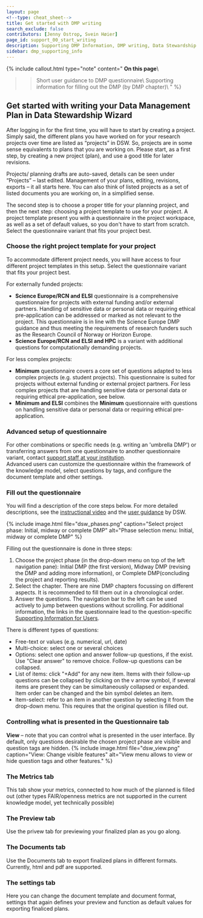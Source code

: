 ```yaml
---
layout: page
<!--type: cheat_sheet-->
title: Get started with DMP writing
search_exclude: false
contributors: [Jenny Ostrop, Svein Høier]
page_id: support_00_start_writing
description: Supporting DMP Information, DMP writing, Data Stewardship Wizard, DSW, User guide
sidebar: dmp_supporting_info
---
```


{% include callout.html type="note" content="
**On this page**\\
>> Short user guidance to DMP questionnaire\\
>> Supporting information for filling out the DMP (by DMP chapter)\\
" %}

## Get started with writing your Data Management Plan in Data Stewardship Wizard
After logging in for the first time, you will have to start by creating a project. Simply said, the different plans you have worked on for your research projects over time are listed as “projects” in DSW. So, projects are in some sense equivalents to plans that you are working on. Please start, as a first step, by creating a new project (plan), and use a good title for later revisions.

Projects/ planning drafts are auto-saved, details can be seen under “Projects” – last edited. Management of your plans, editing, revisions, exports – it all starts here. You can also think of listed projects as a set of listed documents you are working on, in a simplified sense. 

The second step is to choose a proper title for your planning project, and then the next step: choosing a project template to use for your project. A project template present you with a questionnaire in the project workspace, as well as a set of default values, so you don't have to start from scratch. Select the questionnaire variant that fits your project best.   


### Choose the right project template for your project
To accommodate different project needs, you will have access to four different project templates in this setup. Select the questionnaire variant that fits your project best.

For externally funded projects:
* **Science Europe/RCN and ELSI** questionnaire is a comprehensive questionnaire for projects with external funding and/or external partners. Handling of sensitive data or personal data or requiring ethical pre-application can be addressed or marked as not relevant to the project. This questionnaire is in line with the Science Europe DMP guidance and thus meeting the requirements of research funders such as the Research Council of Norway or Horizon Europe.
* **Science Europe/RCN and ELSI and HPC** is a variant with additional questions for computationally demanding projects.

For less complex projects:
* **Minimum** questionnaire covers a core set of questions adapted to less complex projects (e.g. student projects). This questionnaire is suited for projects without external funding or external project partners. For less complex projects that are handling sensitive data or personal data or requiring ethical pre-application, see below.
* **Minimum and ELSI** combines the **Minimum** questionnaire with questions on handling sensitive data or personal data or requiring ethical pre-application.

### Advanced setup of questionnaire
For other combinations or specific needs (e.g. writing an 'umbrella DMP') or transferring answers from one questionnaire to another questionnaire variant, contact [support staff at your institution](/pages/support_00_local_disc).\
Advanced users can customize the questionnaire within the framework of the knowledge model, select questions by tags, and configure the document template and other settings.


### Fill out the questionnaire
You will find a description of the core steps below. For more detailed descriptions, see the [instructional video](https://www.youtube.com/watch?v=XrI8qYtWSBw ) and the [user guidance](https://guide.ds-wizard.org/en/latest/application/projects/list/detail/questionnaire.html) by DSW.

{% include image.html file="dsw_phases.png" caption="Select project phase: Initial, midway or complete DMP" alt="Phase selection menu: Initial, midway or complete DMP" %}

Filling out the questionnaire is done in three steps:
1. Choose the project phase (in the drop-down menu on top of the left navigation pane): Initial DMP (the first version), Midway DMP (revising the DMP and adding more information), or Complete DMP(concluding the project and reporting results).
2. Select the chapter. There are nine DMP chapters focussing on different aspects. It is recommended to fill them out in a chronological order.
3. Answer the questions. The navigation bar to the left can be used actively to jump between questions without scrolling. For additional information, the links in the questionnaire lead to the question-specific [Supporting Information for Users](/pages/dmp_supporting_info/).

There is different types of questions:
* Free-text or values (e.g. numerical, url, date)
* Multi-choice: select one or several choices
* Options: select one option and answer follow-up questions, if the exist. Use "Clear answer" to remove choice. Follow-up questions can be collapsed.
* List of items: click "+Add" for any new item. Items with their follow-up questions can be collapsed by clicking on the v arrow symbol, if several items are present they can be simultaneously collapsed or expanded. Item order can be changed and the bin symbol deletes an item.
* Item-select: refer to an item in another question by selecting it from the drop-down menu. This requires that the original question is filled out.


### Controlling what is presented in the Questionnaire tab
**View** – note that you can control what is presented in the user interface. By default, only questions desirable the chosen project phase are visible and question tags are hidden.
{% include image.html file="dsw_view.png" caption="View: Change visible features" alt="View menu allows to view or hide question tags and other features." %}

### The Metrics tab
This tab show your metrics, connected to how much of the planned is filled out (other types FAIR/openness metrics are not supported in the current knowledge model, yet technically possible)

### The Preview tab
Use the privew tab for previewing your finalized plan as you go along. 

### The Documents tab 
Use the Documents tab to export finalized plans in different formats. Currently, html and pdf are supported.

### The settings tab
Here you can change the document template and document format, settings that again defines your preview and function as default values for exporting finaliced plans. 
